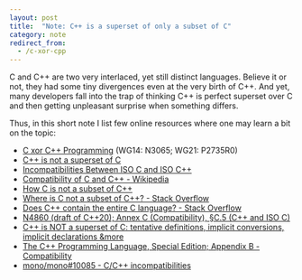 ```yaml
---
layout: post
title:  "Note: C++ is a superset of only a subset of C"
category: note
redirect_from:
  - /c-xor-cpp
---
```


C and C++ are two very interlaced, yet still distinct languages. Believe it
or not, they had some tiny divergences even at the very birth of C++. And yet,
many developers fall into the trap of thinking C++ is perfect superset over C
and then getting unpleasant surprise when something differs.

Thus, in this short note I list few online resources where one may learn a bit on the topic:

* [C xor C++ Programming](https://www.open-std.org/jtc1/sc22/wg14/www/docs/n3065.pdf) (WG14: N3065; WG21: P2735R0)
* [C++ is not a superset of C](https://mcla.ug/blog/cpp-is-not-a-superset-of-c.html)
* [Incompatibilities Between ISO C and ISO C++](http://david.tribble.com/text/cdiffs.htm)
* [Compatibility of C and C++ - Wikipedia](https://en.wikipedia.org/wiki/Compatibility_of_C_and_C%2B%2B)
* [How C is not a subset of C++](https://faehnri.ch/how-c-is-not-a-subset-of-cpp/)
* [Where is C not a subset of C++? - Stack Overflow](https://stackoverflow.com/q/1201593/10247460)
* [Does C++ contain the entire C language? - Stack Overflow](https://stackoverflow.com/a/31505447/10247460)
* [N4860 (draft of C++20); Annex C (Compatibility), §C.5 (C++ and ISO C)](https://isocpp.org/files/papers/N4860.pdf#section.C.5)
* [C++ is NOT a superset of C: tentative definitions, implicit conversions, implicit declarations &more](https://youtu.be/s3Cv0-U5bXc)
* [The C++ Programming Language, Special Edition; Appendix B - Compatibility](https://www.stroustrup.com/3rd_compat.pdf)
* [mono/mono#10085 - C/C++ incompatibilities](https://github.com/mono/mono/issues/10085)
